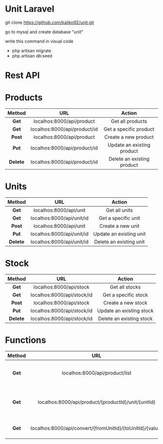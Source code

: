# Unit Laravel

git clone https://github.com/kaliko92/unit.git


go to mysql and create database "unit"

write this command in visual code
- php artisan migrate
- php artisan db:seed



# Rest API

# Products

|**Method**| **URL**                        | **Action**                 |
|:--------:|:------------------------------:|:--------------------------:|
|**Get**   |localhos:8000/api/product       | Get all products           |
|**Get**   |localhos:8000/api/product/id    | Get a specific product     |
|**Post**  |localhos:8000/api/product       | Create a new product       |
|**Put**   |localhos:8000/api/product/id    | Update an existing product |
|**Delete**|localhos:8000/api/product/id    | Delete an existing product |

# Units
|**Method**| **URL**                     | **Action**              |
|:--------:|:---------------------------:|:-----------------------:|
|**Get**   |localhos:8000/api/unit       | Get all units           |
|**Get**   |localhos:8000/api/unit/id    | Get a specific unit     |
|**Post**  |localhos:8000/api/unit       | Create a new unit       |
|**Put**   |localhos:8000/api/unit/id    | Update an existing unit |
|**Delete**|localhos:8000/api/unit/id    | Delete an existing unit |

# Stock
|**Method**| **URL**                     | **Action**              |
|:--------:|:---------------------------:|:-----------------------:|
|**Get**   |localhos:8000/api/stock       | Get all stocks           |
|**Get**   |localhos:8000/api/stock/id    | Get a specific stock     |
|**Post**  |localhos:8000/api/stock       | Create a new stock       |
|**Put**   |localhos:8000/api/stock/id    | Update an existing stock |
|**Delete**|localhos:8000/api/stock/id    | Delete an existing stock |

# Functions
|**Method**| **URL**                                                        | **Action**                                 |
|:--------:|:--------------------------------------------------------------:|:------------------------------------------:|
|**Get**   |localhos:8000/api/product/list                                  | Get all product in several units           |
|**Get**   |localhos:8000/api/product/{productId}/unit/{unitId}             | Get a product in specific unit with total  |
|**Get**   |localhos:8000/api/convert/{fromUnitId}/{toUnitId}/{value}       | Unit conversion function                   |

